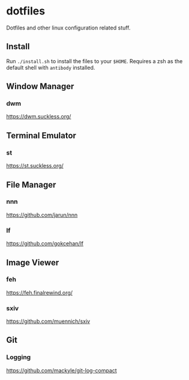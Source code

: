 # dotfiles

Dotfiles and other linux configuration related stuff.

## Install

Run `./install.sh` to install the files to your `$HOME`.
Requires a zsh as the default shell with `antibody` installed. 

## Window Manager

### dwm

https://dwm.suckless.org/

## Terminal Emulator

### st

https://st.suckless.org/

## File Manager

### nnn

https://github.com/jarun/nnn

### lf

https://github.com/gokcehan/lf

## Image Viewer

### feh

https://feh.finalrewind.org/

### sxiv

https://github.com/muennich/sxiv

## Git

### Logging

https://github.com/mackyle/git-log-compact
